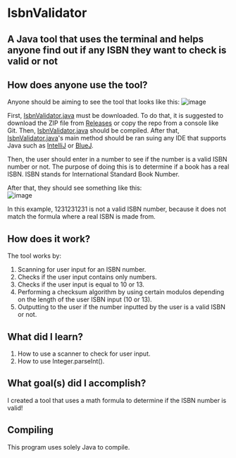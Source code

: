 # IsbnValidator

## A Java tool that uses the terminal and helps anyone find out if any ISBN they want to check is valid or not

## How does anyone use the tool?

Anyone should be aiming to see the tool that looks like this:
![image](https://user-images.githubusercontent.com/22280271/213872502-7175d1a3-f9b9-469e-a361-7572a7289475.png)

First, [IsbnValidator.java](https://github.com/bluelightspirit/IsbnValidator/blob/main/IsbnValidator.java) must be downloaded. To do that, it is suggested to download the ZIP file from [Releases](https://github.com/bluelightspirit/IsbnValidator/releases/) or copy the repo from a console like Git. Then, [IsbnValidator.java](https://github.com/bluelightspirit/IsbnValidator/blob/main/IsbnValidator.java) should be compiled. After that, [IsbnValidator.java](https://github.com/bluelightspirit/IsbnValidator/blob/main/IsbnValidator.java)'s main method should be ran suing any IDE that supports Java such as [IntelliJ](https://www.jetbrains.com/idea/download/) or [BlueJ](https://www.bluej.org/).

Then, the user should enter in a number to see if the number is a valid ISBN number or not. The purpose of doing this is to determine if a book has a real ISBN. ISBN stands for International Standard Book Number.

After that, they should see something like this:\
![image](https://user-images.githubusercontent.com/22280271/213872750-f608703a-6477-4754-9eac-8d803a9396ff.png)

In this example, 1231231231 is not a valid ISBN number, because it does not match the formula where a real ISBN is made from.

## How does it work?

The tool works by:
1) Scanning for user input for an ISBN number.
2) Checks if the user input contains only numbers.
3) Checks if the user input is equal to 10 or 13.
4) Performing a checksum algorithm by using certain modulos depending on the length of the user ISBN input (10 or 13).
5) Outputting to the user if the number inputted by the user is a valid ISBN or not.

## What did I learn?

1) How to use a scanner to check for user input.
2) How to use Integer.parseInt().

## What goal(s) did I accomplish?

I created a tool that uses a math formula to determine if the ISBN number is valid!

## Compiling

This program uses solely Java to compile.
